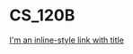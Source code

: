 # CS_120B

[I'm an inline-style link with title](https://www.youtube.com/channel/UCJDTIUq_Ad9sSSl0o8CLpaA "Diogo Garcia")
